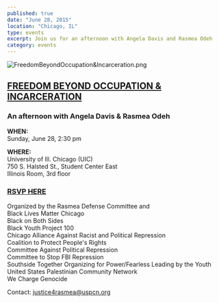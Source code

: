 ```yaml
---
published: true
date: "June 28, 2015"
location: "Chicago, IL"
type: events
excerpt: Join us for an afternoon with Angela Davis and Rasmea Odeh
category: events
---
```



![FreedomBeyondOccupation&Incarceration.png]({{site.baseurl}}/assets/img/FreedomBeyondOccupation&Incarceration.png)

## [FREEDOM BEYOND OCCUPATION & INCARCERATION](http://justice4rasmea.bpt.me/)

### An afternoon with Angela Davis & Rasmea Odeh

**WHEN:**
<br>Sunday, June 28, 2:30 pm

**WHERE:** 
<br>University of Ill. Chicago (UIC) 
<br>750 S. Halsted St., Student Center East
<br>Illinois Room, 3rd floor

### [RSVP HERE](http://justice4rasmea.bpt.me/)

Organized by the Rasmea Defense Committee and 
<br>Black Lives Matter Chicago
<br>Black on Both Sides
<br>Black Youth Project 100
<br>Chicago Alliance Against Racist and Political Repression
<br>Coalition to Protect People's Rights
<br>Committee Against Political Repression
<br>Committee to Stop FBI Repression
<br>Southside Together Organizing for Power/Fearless Leading by the Youth
<br>United States Palestinian Community Network
<br>We Charge Genocide

Contact: [justice4rasmea@uspcn.org](mailto:justice4rasmea@uspcn.org)
